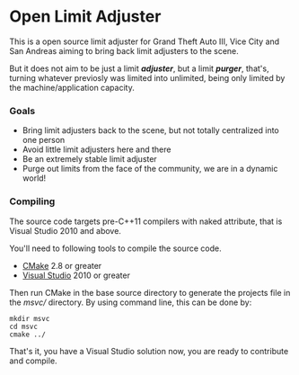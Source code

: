 Open Limit Adjuster
==============================

This is a open source limit adjuster for Grand Theft Auto III, Vice City and San Andreas aiming to bring back limit adjusters to the scene.

But it does not aim to be just a limit ***adjuster***, but a limit ***purger***, that's, turning whatever previosly was limited into unlimited, being only limited by the machine/application capacity.

### Goals
 * Bring limit adjusters back to the scene, but not totally centralized into one person
 * Avoid little limit adjusters here and there
 * Be an extremely stable limit adjuster
 * Purge out limits from the face of the community, we are in a dynamic world!

### Compiling

The source code targets pre-C++11 compilers with naked attribute, that is Visual Studio 2010 and above.

You'll need to following tools to compile the source code.
+ [CMake](http://www.cmake.org/) 2.8 or greater
+ [Visual Studio](http://www.visualstudio.com/downloads) 2010 or greater

Then run CMake in the base source directory to generate the projects file in the *msvc/* directory.
By using command line, this can be done by:

    mkdir msvc
    cd msvc
    cmake ../

That's it, you have a Visual Studio solution now, you are ready to contribute and compile.
